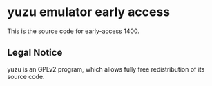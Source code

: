 yuzu emulator early access
=============

This is the source code for early-access 1400.

## Legal Notice

yuzu is an GPLv2 program, which allows fully free redistribution of its source code.